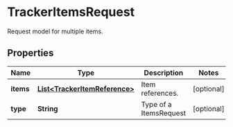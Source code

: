 

# TrackerItemsRequest

Request model for multiple items.
## Properties

Name | Type | Description | Notes
------------ | ------------- | ------------- | -------------
**items** | [**List&lt;TrackerItemReference&gt;**](TrackerItemReference.md) | Item references. |  [optional]
**type** | **String** | Type of a ItemsRequest |  [optional]




